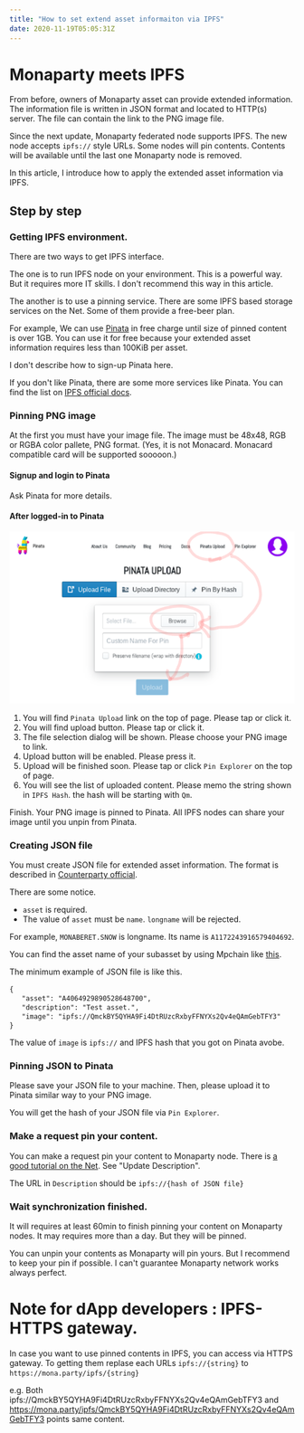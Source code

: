 ```yaml
---
title: "How to set extend asset informaiton via IPFS"
date: 2020-11-19T05:05:31Z
---
```


# Monaparty meets IPFS

From before, owners of Monaparty asset can provide extended information.
The information file is written in JSON format and located to HTTP(s) server.
The file can contain the link to the PNG image file. 

Since the next update, Monaparty federated node supports IPFS.
The new node accepts `ipfs://` style URLs. Some nodes will pin contents.
Contents will be available until the last one Monaparty node is removed.

In this article, I introduce how to apply the extended asset information via IPFS.

## Step by step

### Getting IPFS environment.

There are two ways to get IPFS interface.

The one is to run IPFS node on your environment.
This is a powerful way. But it requires more IT skills. I don't recommend this way in this article.

The another is to use a pinning service.
There are some IPFS based storage services on the Net.
Some of them provide a free-beer plan.

For example, We can use [Pinata](https://pinata.cloud/) in free charge until size of pinned content is over 1GB.
You can use it for free because your extended asset information requires less than 100KiB per asset.

I don't describe how to sign-up Pinata here.

If you don't like Pinata, there are some more services like Pinata. You can find the list on [IPFS official docs](https://docs.ipfs.io/concepts/persistence/#pinning-services). 


### Pinning PNG image

At the first you must have your image file.
The image must be 48x48, RGB or RGBA color pallete, PNG format.
(Yes, it is not Monacard. Monacard compatible card will be supported sooooon.)

#### Signup and login to Pinata

Ask Pinata for more details.

#### After logged-in to Pinata

![](pinata-step.png)

1. You will find `Pinata Upload` link on the top of page. Please tap or click it.
2. You will find upload button. Please tap or click it.
3. The file selection dialog will be shown. Please choose your PNG image to link.
4. Upload button will be enabled. Please press it.
5. Upload will be finished soon. Please tap or click `Pin Explorer` on the top of page.
6. You will see the list of uploaded content. Please memo the string shown in `IPFS Hash`. the hash will be starting with `Qm`.

Finish. Your PNG image is pinned to Pinata.
All IPFS nodes can share your image until you unpin from Pinata.

### Creating JSON file

You must create JSON file for extended asset information.
The format is described in [Counterparty official](https://counterparty.io/docs/enhanced_asset_info/).

There are some notice.

* `asset` is required.
* The value of `asset` must be `name`. `longname` will be rejected.

For example, `MONABERET.SNOW` is longname. Its name is `A1172243916579404692`.

You can find the asset name of your subasset by using Mpchain like [this](https://mpchain.info/asset/MONABERET.SNOW).

The minimum example of JSON file is like this.

```
{
   "asset": "A4064929890528648700",
   "description": "Test asset.",
   "image": "ipfs://QmckBY5QYHA9Fi4DtRUzcRxbyFFNYXs2Qv4eQAmGebTFY3"
}
```

The value of `image` is `ipfs://` and IPFS hash that you got on Pinata avobe.

### Pinning JSON to Pinata

Please save your JSON file to your machine.
Then, please upload it to Pinata similar way to your PNG image.

You will get the hash of your JSON file via `Pin Explorer`.

### Make a request pin your content.

You can make a request pin your content to Monaparty node.
There is [a good tutorial on the Net](https://medium.com/@droplister/counterparty-tutorial-788c4e57c111#ab2e). See "Update Description".

The URL in `Description` should be `ipfs://{hash of JSON file}`

### Wait synchronization finished.

It will requires at least 60min to finish pinning your content on Monaparty nodes.
It may requires more than a day. But they will be pinned.

You can unpin your contents as Monaparty will pin yours.
But I recommend to keep your pin if possible.
I can't guarantee Monaparty network works always perfect.

# Note for dApp developers : IPFS-HTTPS gateway.

In case you want to use pinned contents in IPFS, you can access via HTTPS gateway.
To getting them replase each URLs `ipfs://{string}` to `https://mona.party/ipfs/{string}`

e.g. Both ipfs://QmckBY5QYHA9Fi4DtRUzcRxbyFFNYXs2Qv4eQAmGebTFY3 and 
https://mona.party/ipfs/QmckBY5QYHA9Fi4DtRUzcRxbyFFNYXs2Qv4eQAmGebTFY3 points same content.